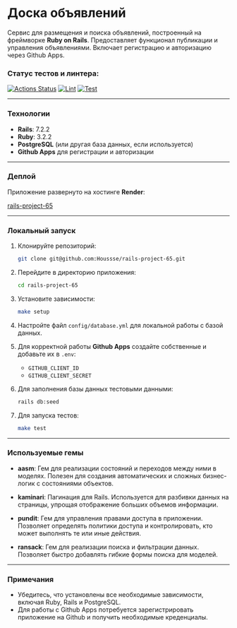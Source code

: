 
# Доска объявлений

Сервис для размещения и поиска объявлений, построенный на фреймворке **Ruby on Rails**. Предоставляет функционал публикации и управления объявлениями. Включает регистрацию и авторизацию через Github Apps.

### Статус тестов и линтера:

[![Actions Status](https://github.com/Houssse/rails-project-65/actions/workflows/hexlet-check.yml/badge.svg)](https://github.com/Houssse/rails-project-65/actions)
[![Lint](https://github.com/Houssse/rails-project-65/actions/workflows/lint.yml/badge.svg?branch=main)](https://github.com/Houssse/rails-project-65/actions/workflows/lint.yml)
[![Test](https://github.com/Houssse/rails-project-65/actions/workflows/test.yml/badge.svg?branch=main)](https://github.com/Houssse/rails-project-65/actions/workflows/test.yml)

---

### Технологии

- **Rails**: 7.2.2
- **Ruby**: 3.2.2
- **PostgreSQL** (или другая база данных, если используется)
- **Github Apps** для регистрации и авторизации

---

### Деплой

Приложение развернуто на хостинге **Render**:

[rails-project-65](https://rails-project-65-b29l.onrender.com)

---

### Локальный запуск

1. Клонируйте репозиторий:

   ```bash
   git clone git@github.com:Houssse/rails-project-65.git
   ```

2. Перейдите в директорию приложения:

   ```bash
   cd rails-project-65
   ```

3. Установите зависимости:

   ```bash
   make setup
   ```

4. Настройте файл `config/database.yml` для локальной работы с базой данных.

5. Для корректной работы **Github Apps** создайте собственные и добавьте их в `.env`:
   - `GITHUB_CLIENT_ID`
   - `GITHUB_CLIENT_SECRET`

6. Для заполнения базы данных тестовыми данными:

   ```bash
   rails db:seed
   ```

7. Для запуска тестов:

   ```bash
   make test
   ```

---

### Используемые гемы

- **aasm**: Гем для реализации состояний и переходов между ними в моделях. Полезен для создания автоматических и сложных бизнес-логик с состояниями объектов.
  
- **kaminari**: Пагинация для Rails. Используется для разбивки данных на страницы, упрощая отображение больших объемов информации.

- **pundit**: Гем для управления правами доступа в приложении. Позволяет определять политики доступа и контролировать, кто может выполнять те или иные действия.

- **ransack**: Гем для реализации поиска и фильтрации данных. Позволяет быстро добавлять гибкие формы поиска для моделей.

---

### Примечания

- Убедитесь, что установлены все необходимые зависимости, включая Ruby, Rails и PostgreSQL.
- Для работы с Github Apps потребуется зарегистрировать приложение на Github и получить необходимые креденциалы.

